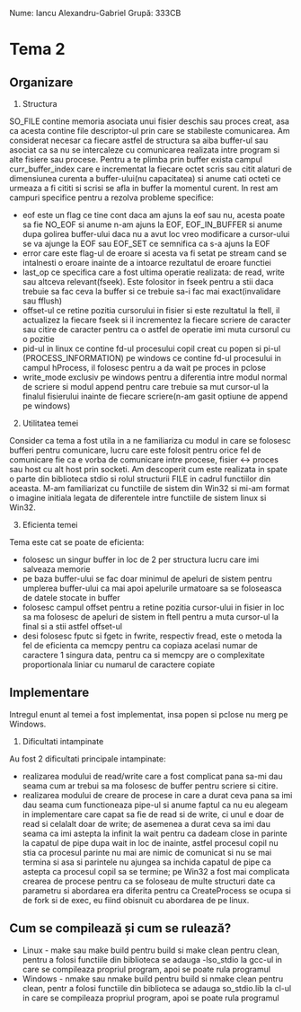 Nume: Iancu Alexandru-Gabriel
Grupă: 333CB

# Tema 2

Organizare
-
1. Structura

SO_FILE contine memoria asociata unui fisier deschis sau proces creat, asa ca acesta contine file descriptor-ul prin care
se stabileste comunicarea. Am considerat necesar ca fiecare astfel de structura sa aiba buffer-ul sau asociat
ca sa nu se intercaleze cu comunicarea realizata intre program si alte fisiere sau procese. Pentru a te plimba prin
buffer exista campul curr_buffer_index care e incrementat la fiecare octet scris sau citit alaturi de dimensiunea
curenta a buffer-ului(nu capacitatea) si anume cati octeti ce urmeaza a fi cititi si scrisi se afla in buffer la
momentul curent. In rest am campuri specifice pentru a rezolva probleme specifice:
* eof este un flag ce tine cont daca am ajuns la eof sau nu, acesta poate sa fie NO_EOF si anume n-am ajuns la EOF,
EOF_IN_BUFFER si anume dupa golirea buffer-ului daca nu a avut loc vreo modificare a cursor-ului se va ajunge la EOF
sau EOF_SET ce semnifica ca s-a ajuns la EOF
* error care este flag-ul de eroare si acesta va fi setat pe stream cand se intalnesti o eroare inainte de a intoarce rezultatul
de eroare functiei
* last_op ce specifica care a fost ultima operatie realizata: de read, write sau altceva relevant(fseek). Este folositor in
fseek pentru a stii daca trebuie sa fac ceva la buffer si ce trebuie sa-i fac mai exact(invalidare sau fflush)
* offset-ul ce retine pozitia cursorului in fisier si este rezultatul la ftell, il actualizez la fiecare fseek si il incrementez
la fiecare scriere de caracter sau citire de caracter pentru ca o astfel de operatie imi muta cursorul cu o pozitie
* pid-ul in linux ce contine fd-ul procesului copil creat cu popen si pi-ul (PROCESS_INFORMATION) pe windows ce contine
fd-ul procesului in campul hProcess, il folosesc pentru a da wait pe proces in pclose
* write_mode exclusiv pe windows pentru a diferentia intre modul normal de scriere si modul append pentru care trebuie
sa mut cursor-ul la finalul fisierului inainte de fiecare scriere(n-am gasit optiune de append pe windows)

2. Utilitatea temei

Consider ca tema a fost utila in a ne familiariza cu modul in care se folosesc bufferi pentru comunicare, lucru care este
folosit pentru orice fel de comunicare fie ca e vorba de comunicare intre procese, fisier <-> proces sau host cu alt host
prin socketi. Am descoperit cum este realizata in spate o parte din biblioteca stdio si rolul structurii FILE in cadrul
functiilor din aceasta. M-am familiarizat cu functiile de sistem din Win32 si mi-am format o imagine initiala legata de
diferentele intre functiile de sistem linux si Win32.

3. Eficienta temei

Tema este cat se poate de eficienta:
* folosesc un singur buffer in loc de 2 per structura lucru care imi salveaza memorie
* pe baza buffer-ului se fac doar minimul de apeluri de sistem pentru umplerea buffer-ului ca
mai apoi apelurile urmatoare sa se foloseasca de datele stocate in buffer
* folosesc campul offset pentru a retine pozitia cursor-ului in fisier in loc sa ma folosesc
de apeluri de sistem in ftell pentru a muta cursor-ul la final si a stii astfel offset-ul
* desi folosesc fputc si fgetc in fwrite, respectiv fread, este o metoda la fel de eficienta ca
memcpy pentru ca copiaza acelasi numar de caractere 1 singura data, pentru ca si memcpy are o
complexitate proportionala liniar cu numarul de caractere copiate

Implementare
-

Intregul enunt al temei a fost implementat, insa popen si pclose nu merg pe Windows.

1. Dificultati intampinate

Au fost 2 dificultati principale intampinate:
* realizarea modului de read/write care a fost complicat pana sa-mi dau seama cum ar trebui sa ma folosesc de buffer pentru
scriere si citire.
* realizarea modului de creare de procese in care a durat ceva pana sa imi dau seama cum functioneaza pipe-ul si anume faptul
ca nu eu alegeam in implementare care capat sa fie de read si de write, ci unul e doar de read si celalalt doar de write; de
asemenea a durat ceva sa imi dau seama ca imi astepta la infinit la wait pentru ca dadeam close in parinte la capatul
de pipe dupa wait in loc de inainte, astfel procesul copil nu stia ca procesul parinte nu mai are nimic de comunicat si nu se mai termina
si asa si parintele nu ajungea sa inchida capatul de pipe ca astepta ca procesul copil sa se termine; pe Win32 a fost mai complicata
crearea de procese pentru ca se foloseau de multe structuri date ca parametru si abordarea era diferita pentru ca CreateProcess
se ocupa si de fork si de exec, eu fiind obisnuit cu abordarea de pe linux.

Cum se compilează și cum se rulează?
-
* Linux - make sau make build pentru build si make clean pentru clean, pentru a folosi functiile din biblioteca se adauga -lso_stdio la gcc-ul
in care se compileaza propriul program, apoi se poate rula programul
* Windows - nmake sau nmake build pentru build si nmake clean pentru clean, pentr a folosi functiile din biblioteca se adauga so_stdio.lib la cl-ul
in care se compileaza propriul program, apoi se poate rula programul

